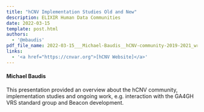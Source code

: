 ```yaml
---
title: "hCNV Implementation Studies Old and New"
description: ELIXIR Human Data Communities
date: 2022-03-15
template: post.html 
authors:
  - '@mbaudis'
pdf_file_name: 2022-03-15___Michael-Baudis__hCNV-community-2019-2021_wrap-up.pdf
links:
  - '<a href="https://cnvar.org">[hCNV Website]</a>'
---
```


#### Michael Baudis

This presentation provided an overview about the hCNV community, implementation studies
and ongoing work, e.g. interaction with the GA4GH VRS standard group and Beacon development.
